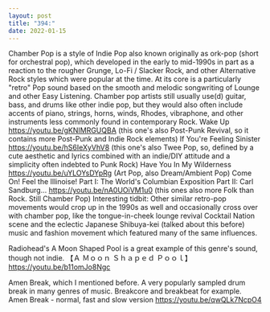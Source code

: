```yaml
---
layout: post
title: "394:"
date: 2022-01-15
---
```


Chamber Pop is a style of Indie Pop also known originally as ork-pop (short for orchestral pop), which developed in the early to mid-1990s in part as a reaction to the rougher Grunge, Lo-Fi / Slacker Rock, and other Alternative Rock styles which were popular at the time. At its core is a particularly "retro" Pop sound based on the smooth and melodic songwriting of Lounge and other Easy Listening. Chamber pop artists still usually use(d) guitar, bass, and drums like other indie pop, but they would also often include accents of piano, strings, horns, winds, Rhodes, vibraphone, and other instruments less commonly found in contemporary Rock.
 Wake Up
https://youtu.be/gKNIMRGUQBA (this one's also Post-Punk Revival, so it contains more Post-Punk and Indie Rock elements)
 If You're Feeling Sinister
https://youtu.be/hS6IeXyVhV8 (this one's also Twee Pop, so, defined by a cute aesthetic and lyrics combined with an indie/DIY attitude and a simplicity often indebted to Punk Rock)
 Have You In My Wilderness
https://youtu.be/uYLOYsDYpRg (Art Pop, also Dream/Ambient Pop)
 Come On! Feel the Illinoise! Part I: The World's Columbian Exposition Part II: Carl Sandburg...
https://youtu.be/nA0UOiVM1u0 (this ones also more Folk than Rock. Still Chamber Pop) Interesting tidbit: Other similar retro-pop movements would crop up in the 1990s as well and occasionally cross over with chamber pop, like the tongue-in-cheek lounge revival Cocktail Nation scene and the eclectic Japanese Shibuya-kei (talked about this before) music and fashion movement which featured many of the same influences.


Radiohead's A Moon Shaped Pool is a great example of this genre's sound, though not indie.
 【﻿Ａ Ｍｏｏｎ Ｓｈａｐｅｄ Ｐｏｏｌ】
https://youtu.be/b11omJo8Ngc


Amen Break, which I mentioned before. A very popularly sampled drum break in many genres of music. Breakcore and breakbeat for example.
 Amen Break - normal, fast and slow version
https://youtu.be/qwQLk7NcpO4

